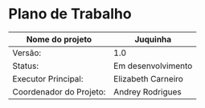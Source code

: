 # Plano de Trabalho 

| Nome do projeto | Juquinha |
|-------------|-------------|
| Versão:    | 1.0    |
| Status:    | Em desenvolvimento   |
| Executor Principal: | Elizabeth Carneiro|
| Coordenador do Projeto: | Andrey Rodrigues|


